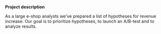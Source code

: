 **Project description**

As a large e-shop analysts we've prepared a list of hypotheses for revenue increase. Our goal is to prioritize hypotheses, to launch an A/B-test and to analyze results.
